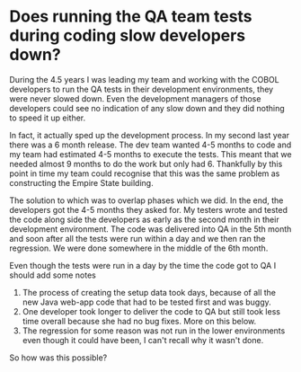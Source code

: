 # Does running the QA team tests during coding slow developers down?

During the 4.5 years I was leading my team and working with the COBOL developers to run the QA tests in their development environments, they were never slowed down.
Even the development managers of those developers could see no indication of any slow down and they did nothing to speed it up either.

In fact, it actually sped up the development process.
In my second last year there was a 6 month release.
The dev team wanted 4-5 months to code and my team had estimated 4-5 months to execute the tests.
This meant that we needed almost 9 months to do the work but only had 6.
Thankfully by this point in time my team could recognise that this was the same problem as constructing the Empire State building.

The solution to which was to overlap phases which we did.
In the end, the developers got the 4-5 months they asked for.
My testers wrote and tested the code along side the developers as early as the second month in their development environment.
The code was delivered into QA in the 5th month and soon after all the tests were run within a day and we then ran the regression.
We were done somewhere in the middle of the 6th month.

Even though the tests were run in a day by the time the code got to QA I should add some notes

1. The process of creating the setup data took days, because of all the new Java web-app code that had to be tested first and was buggy.
2. One developer took longer to deliver the code to QA but still took less time overall because she had no bug fixes. More on this below.
3. The regression for some reason was not run in the lower environments even though it could have been, I can't recall why it wasn't done.

So how was this possible?

